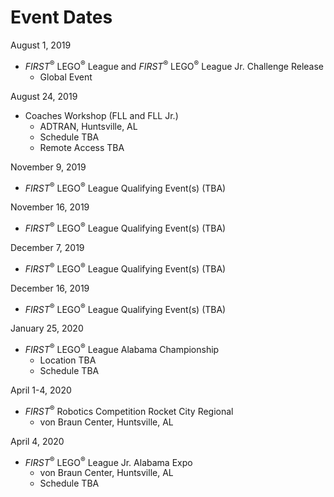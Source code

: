# Event Dates

August 1, 2019
- *FIRST*<sup>&reg;</sup> LEGO<sup>&reg;</sup> League and *FIRST*<sup>&reg;</sup> LEGO<sup>&reg;</sup> League Jr. Challenge Release
    - Global Event

August 24, 2019
- Coaches Workshop (FLL and FLL Jr.)
    - ADTRAN, Huntsville, AL
    - Schedule TBA
    - Remote Access TBA

November 9, 2019
- *FIRST*<sup>&reg;</sup> LEGO<sup>&reg;</sup> League Qualifying Event(s) (TBA)

November 16, 2019
- *FIRST*<sup>&reg;</sup> LEGO<sup>&reg;</sup> League Qualifying Event(s) (TBA)

December 7, 2019
- *FIRST*<sup>&reg;</sup> LEGO<sup>&reg;</sup> League Qualifying Event(s) (TBA)

December 16, 2019
- *FIRST*<sup>&reg;</sup> LEGO<sup>&reg;</sup> League Qualifying Event(s) (TBA)

January 25, 2020
- *FIRST*<sup>&reg;</sup> LEGO<sup>&reg;</sup> League Alabama Championship
    - Location TBA
    - Schedule TBA
    
April 1-4, 2020
- *FIRST*<sup>&reg;</sup> Robotics Competition Rocket City Regional
    - von Braun Center, Huntsville, AL

April 4, 2020
- *FIRST*<sup>&reg;</sup> LEGO<sup>&reg;</sup> League Jr. Alabama Expo
    - von Braun Center, Huntsville, AL
    - Schedule TBA
